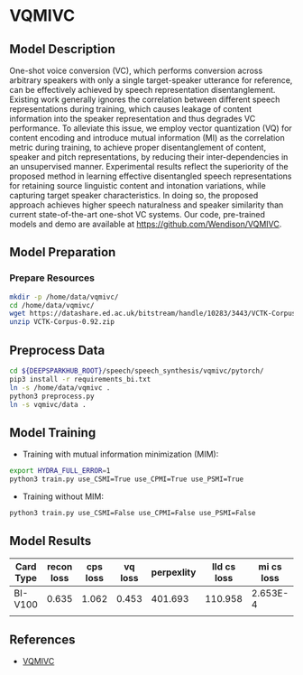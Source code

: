 # VQMIVC

## Model Description

One-shot voice conversion (VC), which performs conversion across arbitrary speakers with only a single target-speaker
utterance for reference, can be effectively achieved by speech representation disentanglement. Existing work generally
ignores the correlation between different speech representations during training, which causes leakage of content
information into the speaker representation and thus degrades VC performance. To alleviate this issue, we employ vector
quantization (VQ) for content encoding and introduce mutual information (MI) as the correlation metric during training,
to achieve proper disentanglement of content, speaker and pitch representations, by reducing their inter-dependencies in
an unsupervised manner. Experimental results reflect the superiority of the proposed method in learning effective
disentangled speech representations for retaining source linguistic content and intonation variations, while capturing
target speaker characteristics. In doing so, the proposed approach achieves higher speech naturalness and speaker
similarity than current state-of-the-art one-shot VC systems. Our code, pre-trained models and demo are available at
<https://github.com/Wendison/VQMIVC>.

## Model Preparation

### Prepare Resources

```sh
mkdir -p /home/data/vqmivc/
cd /home/data/vqmivc/
wget https://datashare.ed.ac.uk/bitstream/handle/10283/3443/VCTK-Corpus-0.92.zip
unzip VCTK-Corpus-0.92.zip
```

## Preprocess Data

```sh
cd ${DEEPSPARKHUB_ROOT}/speech/speech_synthesis/vqmivc/pytorch/
pip3 install -r requirements_bi.txt
ln -s /home/data/vqmivc .
python3 preprocess.py
ln -s vqmivc/data .
```

## Model Training

- Training with mutual information minimization (MIM):

```sh
export HYDRA_FULL_ERROR=1
python3 train.py use_CSMI=True use_CPMI=True use_PSMI=True
```

- Training without MIM:

```sh
python3 train.py use_CSMI=False use_CPMI=False use_PSMI=False 
```

## Model Results

| Card Type | recon loss | cps loss | vq loss | perpexlity | lld cs loss | mi cs loss | lld ps loss | mi ps loss | lld cp loss | mi cp loss | used time(s) |
|-----------|------------|----------|---------|------------|-------------|------------|-------------|------------|-------------|------------|--------------|
| BI-V100   | 0.635      | 1.062    | 0.453   | 401.693    | 110.958     | 2.653E-4   | 0.052       | 0.001      | 219.895     | 0.021      | 4.315        |
|           |

## References

- [VQMIVC](https://github.com/Wendison/VQMIVC)
